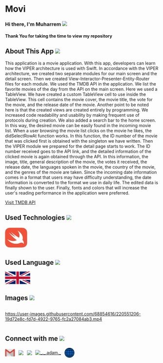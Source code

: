 # Movi
### Hi there, I'm Muharrem <img src = "https://raw.githubusercontent.com/MartinHeinz/MartinHeinz/master/wave.gif" width = "42"> 
#### Thank You for taking the time to view my repository 

## <h2> About This App <img src = "https://c.tenor.com/JsoERRQcZqYAAAAi/thumbs-up-joypixels.gif" width = "42"></h2>
This application is a movie application. With this app, developers can learn how the VIPER architecture is used with Swift. In accordance with the VIPER architecture, we created two separate modules for our main screen and the detail screen. Then we created View-Interactor-Presenter-Entity-Router files for each module. We used the TMDB API in the application. We list the favorite movies of the day from the API on the main screen. Here we used a TableView. We have created a custom TableView cell to use inside the TableView. This cell contains the movie cover, the movie title, the vote for the movie, and the release date of the movie. Another point to be noted here is that the created views are created entirely by programming. We increased code readability and usability by making frequent use of protocols during creation. We also added a search bar to the home screen. In this way, the desired movie can be easily found in the incoming movie list. When a user browsing the movie list clicks on the movie he likes, the didSelectRowAt function works. In this function, the ID number of the movie that was clicked first is obtained with the singleton we have written. Then the VIPER module we prepared for the detail page starts to work. The ID number received goes to the API link, and the detailed information of the clicked movie is again obtained through the API. In this information, the image, title, general description of the movie, the votes it received, the release date, the languages spoken in the movie, the country of the movie, and the genres of the movie are taken. Since the incoming date information comes in a format that users may have difficulty understanding, the date information is converted to the format we use in daily life. The edited data is finally shown to the user. Finally, fonts and colors that will increase the user's reading performance in the application were preferred.

<a href="https://www.themoviedb.org" target="_blank">Visit TMDB API</a><br>


<h2> Used Technologies <img src = "https://media2.giphy.com/media/QssGEmpkyEOhBCb7e1/giphy.gif?cid=ecf05e47a0n3gi1bfqntqmob8g9aid1oyj2wr3ds3mg700bl&rid=giphy.gif" width = "42"> </h2>
<div class="row">
      <div class="column">
<img width ='72px' src 
     ='https://raw.githubusercontent.com/MuharremKoroglu/MuharremKoroglu/main/swift-icon.svg'>
  </div>
</div>

<h2> Used Language <img src = "https://media.giphy.com/media/Zd6jPg8hcp4Q3vrvjo/giphy.gif" width = "42"> </h2>
<div class="row">
      <div class="column">
<img width ='82px' src 
     ='https://raw.githubusercontent.com/MuharremKoroglu/Bitcoin/main/Flag_of_the_United_Kingdom.svg'>
  </div>
</div>

<h2> Images <img src = "https://media2.giphy.com/media/psneItdLMpWy36ejfA/source.gif" width = "62"> </h2>
  <div class="column">





https://user-images.githubusercontent.com/68854616/220551206-19d72e8c-fd7d-4922-9765-fc2a27084ab3.mp4






  </div>
<h2> Connect with me <img src='https://raw.githubusercontent.com/ShahriarShafin/ShahriarShafin/main/Assets/handshake.gif' width="100"> </h2>
<a href = 'mailto:muharremkoroglu245@gmail.com'> <img align="center" width = '32px' align= 'center' src="https://raw.githubusercontent.com/MuharremKoroglu/MuharremKoroglu/main/gmail-logo-2561.svg"/></a> &nbsp;
<a href = 'https://www.linkedin.com/in/muharremkoroglu/'> <img align="center" width = '32px' align= 'center' src="https://raw.githubusercontent.com/rahulbanerjee26/githubAboutMeGenerator/main/icons/linked-in-alt.svg"/></a> &nbsp;
<a href = 'https://muharremkoroglu.medium.com/'> <img align="center" width = '32px' align= 'center' src="https://raw.githubusercontent.com/rahulbanerjee26/githubAboutMeGenerator/main/icons/medium.svg"/></a> &nbsp;
<a href="https://www.instagram.com/m.koroglu99/" target="blank"><img align="center" src="https://raw.githubusercontent.com/rahuldkjain/github-profile-readme-generator/master/src/images/icons/Social/instagram.svg" alt="_._.adam._"  width="32px" align= 'center' /></a> &nbsp;
<a href = 'https://synta-x.com/'> <img align="center" width = '32px' align= 'center' src="https://raw.githubusercontent.com/MuharremKoroglu/MuharremKoroglu/main/internet-svgrepo-com%20(2).svg"/></a> &nbsp;

























